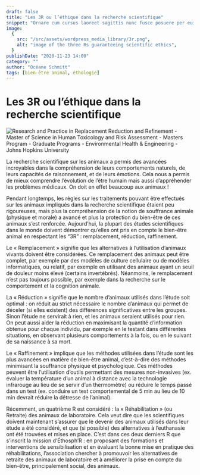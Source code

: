 ```yaml
---
draft: false
title: "Les 3R ou l’éthique dans la recherche scientifique"
snippet: "Ornare cum cursus laoreet sagittis nunc fusce posuere per euismod dis vehicula a, semper fames lacus maecenas dictumst pulvinar neque enim non potenti. Torquent hac sociosqu eleifend potenti."
image:
  {
    src: "/src/assets/wordpress_media_library/3r.png",
    alt: "image of the three Rs guaranteeing scientific ethics",
  }
publishDate: "2020-11-23 14:00"
category: ""
author: "Océane Schmitt"
tags: [bien-être animal, éthologie]
---
```


# Les 3R ou l’éthique dans la recherche scientifique

![Research and Practice in Replacement Reduction and Refinement - Master of Science in Human Toxicology and Risk Assessment - Masters Program - Graduate Programs - Environmental Health & Engineering - Johns Hopkins University](https://ehe.jhu.edu/sebin/d/k/replace-reduce-refine.png)

La recherche scientifique sur les animaux a permis des avancées incroyables dans la compréhension de leurs comportements naturels, de leurs capacités de raisonnement, et de leurs émotions. Cela nous a permis de mieux comprendre l’évolution de l’être humain mais aussi d’appréhender les problèmes médicaux. On doit en effet beaucoup aux animaux !

Pendant longtemps, les règles sur les traitements pouvant être effectués sur les animaux impliqués dans la recherche scientifique étaient peu rigoureuses, mais plus la compréhension de la notion de souffrance animale (physique et morale) a avancé et plus la protection du bien-être de ces animaux s’est renforcée. Aujourd’hui, la plupart des études scientifiques dans le monde doivent démontrer qu’elles ont pris en compte le bien-être animal en respectant les “3R” : remplacement, réduction, raffinement.

Le « Remplacement » signifie que les alternatives à l’utilisation d’animaux vivants doivent être considérées. Ce remplacement des animaux peut être complet, par exemple par des modèles de culture cellulaire ou de modèles informatiques, ou relatif, par exemple en utilisant des animaux ayant un seuil de douleur moins élevé (certains invertébrés). Néanmoins, le remplacement n’est pas toujours possible, par exemple dans la recherche sur le comportement et la cognition animale.

La « Réduction » signifie que le nombre d’animaux utilisés dans l’étude soit optimal : on réduit au strict nécessaire le nombre d’animaux qui permet de déceler (si elles existent) des différences significatives entre les groupes. Sinon l’étude ne servirait à rien, et les animaux seraient utilisés pour rien. On peut aussi aider la réduction en maximisant la quantité d’information obtenue pour chaque individu, par exemple en le testant dans différentes situations, en observant plusieurs comportements à la fois, ou en le suivant de sa naissance à sa mort.

Le « Raffinement » implique que les méthodes utilisées dans l’étude sont les plus avancées en matière de bien-être animal, c’est-à-dire des méthodes minimisant la souffrance physique et psychologique. Ces méthodes peuvent être l’utilisation d’outils permettant des mesures non-invasives (ex. évaluer la température d’un animal à distance avec la technologie infrarouge au lieu de se servir d’un thermomètre) ou réduire le temps passé dans un test (ex. conduire un test comportemental de 5 min au lieu de 10 min devrait réduire la détresse de l’animal).

Récemment, un quatrième R est considéré : la « Réhabilitation » (ou Retraite) des animaux de laboratoire. Cela veut dire que les scientifiques doivent maintenant s’assurer que le devenir des animaux utilisés dans leur étude a été considéré, et que (si possible) des alternatives à l’euthanasie ont été trouvées et mises en place. C’est dans ces deux derniers R que s’inscrit la mission d’Éthosph’R : en proposant des formations et interventions de sensibilisation et en évaluant la bonne mise en pratique des réhabilitations, l’association chercher à promouvoir les alternatives de retraite des animaux de laboratoire et à améliorer la prise en compte du bien-être, principalement social, des animaux.
